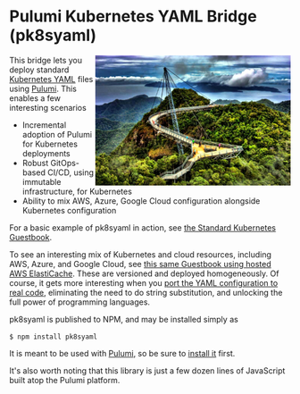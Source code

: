 # Pulumi Kubernetes YAML Bridge (pk8syaml)

<img src="./images/bridge.jpg" align="right" width=350 />

This bridge lets you deploy standard [Kubernetes YAML](https://kubernetes.io/docs/concepts/configuration/) files
using [Pulumi](https://pulumi.io).  This enables a few interesting scenarios

* Incremental adoption of Pulumi for Kubernetes deployments
* Robust GitOps-based CI/CD, using immutable infrastructure, for Kubernetes
* Ability to mix AWS, Azure, Google Cloud configuration alongside Kubernetes configuration

For a basic example of pk8syaml in action, see [the Standard Kubernetes Guestbook](./examples/guestbook).

To see an interesting mix of Kubernetes and cloud resources, including AWS, Azure, and Google Cloud, see
[this same Guestbook using hosted AWS ElastiCache](./examples/guestbook-aws-elasticache).  These are versioned
and deployed homogeneously.  Of course, it gets more interesting when you
[port the YAML configuration to real code](https://github.com/pulumi/examples/tree/master/kubernetes-ts-guestbook),
eliminating the need to do string substitution, and unlocking the full power of programming languages.

pk8syaml is published to NPM, and may be installed simply as

```
$ npm install pk8syaml
```

It is meant to be used with [Pulumi](https://pulumi.io), so be sure to [install it](https://pulumi.io/install) first.

It's also worth noting that this library is just a few dozen lines of JavaScript built atop the Pulumi platform.
